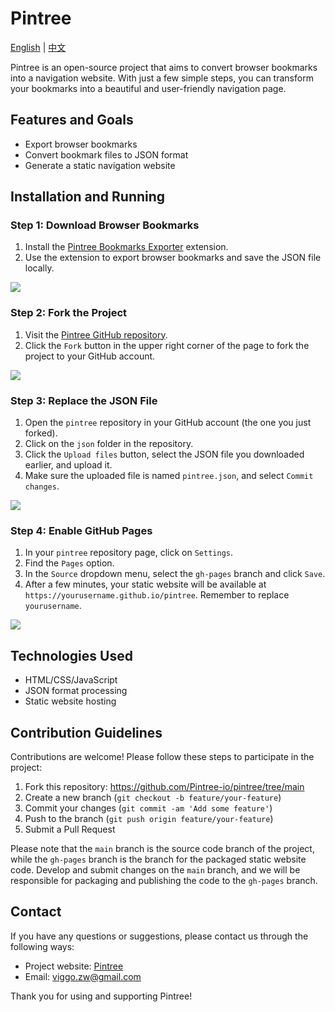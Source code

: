 # Pintree

[English](README.md) | [中文](README.zh.md)

Pintree is an open-source project that aims to convert browser bookmarks into a navigation website. With just a few simple steps, you can transform your bookmarks into a beautiful and user-friendly navigation page.

## Features and Goals

- Export browser bookmarks
- Convert bookmark files to JSON format
- Generate a static navigation website

## Installation and Running

### Step 1: Download Browser Bookmarks

1. Install the [Pintree Bookmarks Exporter](https://chromewebstore.google.com/detail/pintree-bookmarks-exporte/mjcglnkikjidokobpfdcdmcnfdicojce) extension.
2. Use the extension to export browser bookmarks and save the JSON file locally.

![](https://github.com/Pintree-io/pintree/blob/main/assets/guide/step1.png)

### Step 2: Fork the Project

1. Visit the [Pintree GitHub repository](https://github.com/Pintree-io/pintree).
2. Click the `Fork` button in the upper right corner of the page to fork the project to your GitHub account.

![](https://github.com/Pintree-io/pintree/blob/main/assets/guide/step2.png)

### Step 3: Replace the JSON File

1. Open the `pintree` repository in your GitHub account (the one you just forked).
2. Click on the `json` folder in the repository.
3. Click the `Upload files` button, select the JSON file you downloaded earlier, and upload it.
4. Make sure the uploaded file is named `pintree.json`, and select `Commit changes`.

![](https://github.com/Pintree-io/pintree/blob/main/assets/guide/step3.png)

### Step 4: Enable GitHub Pages

1. In your `pintree` repository page, click on `Settings`.
2. Find the `Pages` option.
3. In the `Source` dropdown menu, select the `gh-pages` branch and click `Save`.
4. After a few minutes, your static website will be available at `https://yourusername.github.io/pintree`. Remember to replace `yourusername`.

![](https://github.com/Pintree-io/pintree/blob/main/assets/guide/step4.png)

## Technologies Used

- HTML/CSS/JavaScript
- JSON format processing
- Static website hosting

## Contribution Guidelines

Contributions are welcome! Please follow these steps to participate in the project:

1. Fork this repository: https://github.com/Pintree-io/pintree/tree/main
2. Create a new branch (`git checkout -b feature/your-feature`)
3. Commit your changes (`git commit -am 'Add some feature'`)
4. Push to the branch (`git push origin feature/your-feature`)
5. Submit a Pull Request

Please note that the `main` branch is the source code branch of the project, while the `gh-pages` branch is the branch for the packaged static website code. Develop and submit changes on the `main` branch, and we will be responsible for packaging and publishing the code to the `gh-pages` branch.

## Contact

If you have any questions or suggestions, please contact us through the following ways:
- Project website: [Pintree](https://pintree.io/)
- Email: viggo.zw@gmail.com

Thank you for using and supporting Pintree!